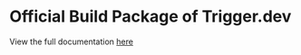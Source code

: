 # Official Build Package of Trigger.dev

View the full documentation [here](https://trigger.dev/docs)
